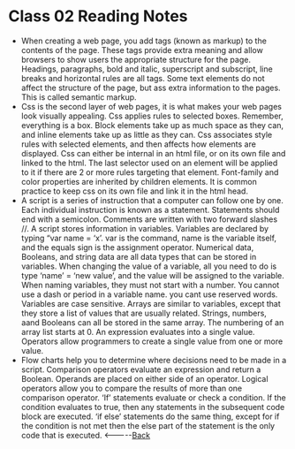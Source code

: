 # Class 02 Reading Notes
* When creating a web page, you add tags (known as markup) to the contents of the page. These tags provide extra meaning and allow browsers to show users the appropriate structure for the page. Headings, paragraphs, bold and italic, superscript and subscript, line breaks and horizontal rules are all tags. Some text elements do not affect the structure of the page, but ass extra information to the pages. This is called semantic markup. 
* Css is the second layer of web pages, it is what makes your web pages look visually appealing. Css applies rules to selected boxes. Remember, everything is a box. Block elements take up as much space as they can, and inline elements take up as little as they can. Css associates style rules with selected elements, and then affects how elements are displayed. Css can either be internal in an html file, or on its own file and linked to the html. The last selector used on an element will be applied to it if there are 2 or more rules targeting that element. Font-family and color properties are inherited by children elements. It is common practice to keep css on its own file and link it in the html head.
* A script is a series of instruction that a computer can follow one by one. Each individual instruction is known as a statement. Statements should end with a semicolon. Comments are written with two forward slashes //. A script stores information in variables. Variables are declared by typing “var name = ‘x’. var is the command, name is the variable itself, and the equals sign is the assignment operator. Numerical data, Booleans, and string data are all data types that can be stored in variables. When changing the value of a variable, all you need to do is type ‘name’ = ‘new value’, and the value will be assigned to the variable. When naming variables, they must not start with a number. You cannot use a dash or period in a variable name. you cant use reserved words. Variables are case sensitive. Arrays are similar to variables, except that they store a list of values that are usually related. Strings, numbers, aand Booleans can all be stored in the same array. The numbering of an array list starts at 0. An expression evaluates into a single value. Operators allow programmers to create a single value from one or more value. 
* Flow charts help you to determine where decisions need to be made in a script. Comparison operators evaluate an expression and return a Boolean. Operands are placed on either side of an operator. Logical operators allow you to compare the results of more than one comparison operator. ‘If’ statements evaluate or check a condition. If the condition evaluates to true, then any statements in the subsequent code block are executed. ‘if else’ statements do the same thing, except for if the condition is not met then the else part of the statement is the only code that is executed.
<-----[Back](../README.md)